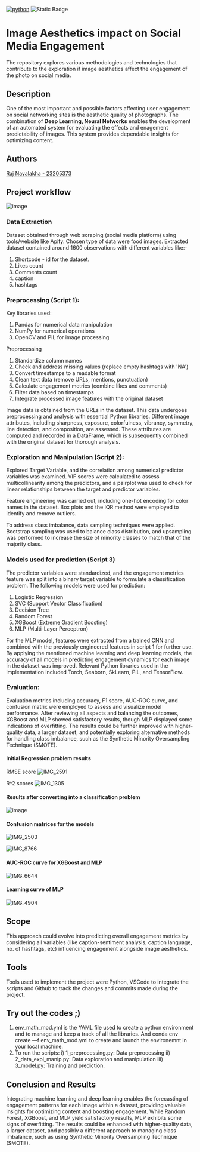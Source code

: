 [![python](https://img.shields.io/badge/Python-3.12-3776AB.svg?style=flat&logo=python&logoColor=white)](https://www.python.org) ![Static Badge](https://img.shields.io/badge/VSCode-blue)


# Image Aesthetics impact on Social Media Engagement
The repository explores various methodologies and technologies that contribute to the exploration if image aesthetics affect the engagement of the photo on social media.  
## Description
One of the most important and possible factors affecting user engagement on social networking sites is the aesthetic quality of photographs. The combination of **Deep Learning, Neural Networks** enables the development of an automated system for evaluating the effects and enagement predictability of images. This system provides dependable insights for optimizing content.
## Authors
[Raj Navalakha - 23205373](https://github.com/RajNavalakha29)

## Project workflow
![image](https://github.com/user-attachments/assets/ebeef4bb-bb61-4df3-a67a-66d49ff1eb2f)

### Data Extraction
Dataset obtained through web scraping (social media platform) using tools/website like Apify. Chosen type of data were food images. Extracted dataset contained around 1600 observations with different variables like:-
1. Shortcode - id for the dataset.
2. Likes count
3. Comments count
4. caption
5. hashtags

### Preprocessing (Script 1): 
Key libraries used:
1. Pandas for numerical data manipulation
2. NumPy for numerical operations
3. OpenCV and PIL for image processing

Preprocessing
1. Standardize column names
2. Check and address missing values (replace empty hashtags with 'NA')
3. Convert timestamps to a readable format
4. Clean text data (remove URLs, mentions, punctuation)
5. Calculate engagement metrics (combine likes and comments)
6. Filter data based on timestamps
7. Integrate processed image features with the original dataset

Image data is obtained from the URLs in the dataset. This data undergoes preprocessing and analysis with essential Python libraries. 
Different image attributes, including sharpness, exposure, colorfulness, vibrancy, symmetry, line detection, and composition, are assessed. These attributes are computed and recorded in a DataFrame, which is subsequently combined with the original dataset for thorough analysis.

### Exploration and Manipulation (Script 2):
Explored Target Variable,  and the correlation among numerical predictor variables was examined. VIF scores were calculated to assess multicollinearity among the predictors, and a pairplot was used to check for linear relationships between the target and predictor variables.

Feature engineering was carried out, including one-hot encoding for color names in the dataset. Box plots and the IQR method were employed to identify and remove outliers.

To address class imbalance, data sampling techniques were applied. Bootstrap sampling was used to balance class distribution, and upsampling was performed to increase the size of minority classes to match that of the majority class.

### Models used for prediction (Script 3)

The predictor variables were standardized, and the engagement metrics feature was split into a binary target variable to formulate a classification problem. The following models were used for prediction:

1. Logistic Regression
2. SVC (Support Vector Classification)
3. Decision Tree
4. Random Forest
5. XGBoost (Extreme Gradient Boosting)
6. MLP (Multi-Layer Perceptron)

For the MLP model, features were extracted from a trained CNN and combined with the previously engineered features in script 1 for further use. By applying the mentioned machine learning and deep learning models, the accuracy of all models in predicting engagement dynamics for each image in the dataset was improved. Relevant Python libraries used in the implementation included Torch, Seaborn, SkLearn, PIL, and TensorFlow. 

### Evaluation:
Evaluation metrics including accuracy, F1 score, AUC-ROC curve, and confusion matrix were employed to assess and visualize model performance. After reviewing all aspects and balancing the outcomes, XGBoost and MLP showed satisfactory results, though MLP displayed some indications of overfitting. The results could be further improved with higher-quality data, a larger dataset, and potentially exploring alternative methods for handling class imbalance, such as the Synthetic Minority Oversampling Technique (SMOTE).

#### Initial Regression problem results

RMSE score
![IMG_2591](https://github.com/user-attachments/assets/af3d4848-04eb-4c07-b606-4808e7646b76)

R^2 scores
![IMG_1305](https://github.com/user-attachments/assets/c6e088a6-1dcf-4410-8853-eb9653e45595)


#### Results after converting into a classification problem

![image](https://github.com/user-attachments/assets/e1d77a21-b800-4530-bcbc-ef540c553d02)

#### Confusion matrices for the models
![IMG_2503](https://github.com/user-attachments/assets/407299c3-7219-4b8f-b09f-188a65b4f9ee)

![IMG_8766](https://github.com/user-attachments/assets/77af5b69-388e-46a7-acb0-94832b2afd53)

#### AUC-ROC curve for XGBoost and MLP
![IMG_6644](https://github.com/user-attachments/assets/988b0d5b-07fb-45bc-8b87-55556afe779f)

#### Learning curve of MLP
![IMG_4904](https://github.com/user-attachments/assets/0286e7bb-b0c2-4f20-9364-2dc668a5cfcc)


## Scope
This approach could evolve into predicting overall engagement metrics by considering all variables (like caption-sentiment analysis, caption language, no. of hashtags, etc) influencing engagement alongside image aesthetics.


## Tools 
Tools used to implement the project were Python, VSCode to integrate the scripts and Github to track the changes and commits made during the project.
 
## Try out the codes ;)
  1) env_math_mod.yml is the YAML file used to create a python environment and to manage and keep a track of all the libraries. And conda env create —f env_math_mod.yml to create and launch the environemnt in your local machine.
  2) To run the scripts:
     i) 1_preprocessing.py: Data preprocessing
    ii) 2_data_expl_manip.py: Data exploration and manipulation
   iii) 3_model.py: Training and prediction.

## Conclusion and Results
Integrating machine learning and deep learning enables the forecasting of engagement patterns for each image within a dataset, providing valuable insights for optimizing content and boosting engagement. While Random Forest, XGBoost, and MLP yield satisfactory results, MLP exhibits some signs of overfitting. The results could be enhanced with higher-quality data, a larger dataset, and possibly a different approach to managing class imbalance, such as using Synthetic Minority Oversampling Technique (SMOTE).
